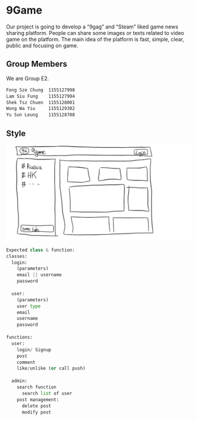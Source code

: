 # 9Game 

Our project is going to develop a “9gag” and “Steam” liked game news sharing platform. People can share some images or texts related to video game on the platform. The main idea of the platform is fast, simple, clear, public and focusing on game.

## Group Members
We are Group E2.

```bash
Fong Sze Chung	1155127998
Lam Siu Fung	1155127994
Shek Tsz Chuen	1155128001
Wong Wa Yiu		1155129302
Yu Sun Leung	1155128708
```

## Style
![alt text](https://github.com/CamelBOGO/9game/blob/main/concepts/concept1.png?raw=true)
```python
Expected class & function:
classes:
  login:
    (parameters)
    email || username
    password

  user:
    (parameters)
    user type
    email
    username
    password
 
functions:
  user:
    login/ Signup
    post
    comment
    like/unlike (or call push)
  
  admin:
    search function
      search list of user
    post management:
      delete post
      modify post
```
